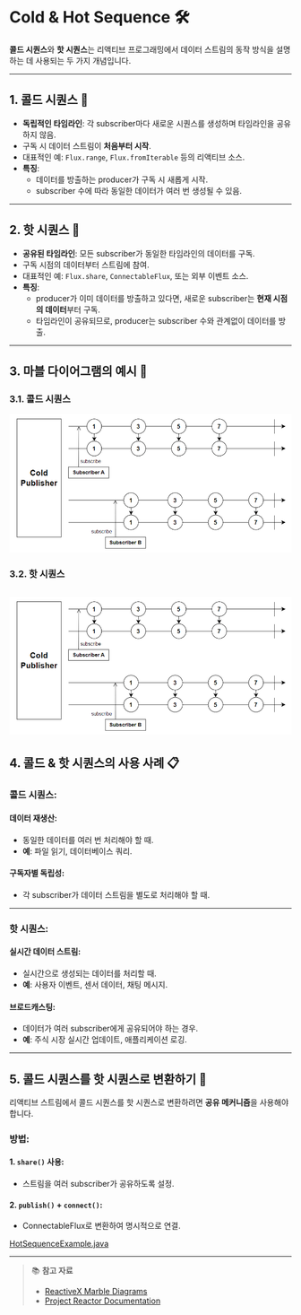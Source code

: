 # Cold & Hot Sequence 🛠️

**콜드 시퀀스**와 **핫 시퀀스**는 리액티브 프로그래밍에서 데이터 스트림의 동작 방식을 설명하는 데 사용되는 두 가지 개념입니다.

---

## 1. 콜드 시퀀스 🎨
- **독립적인 타임라인**: 각 subscriber마다 새로운 시퀀스를 생성하며 타임라인을 공유하지 않음.
- 구독 시 데이터 스트림이 **처음부터 시작**.
- 대표적인 예: `Flux.range`, `Flux.fromIterable` 등의 리액티브 소스.
- **특징**:
  - 데이터를 방출하는 producer가 구독 시 새롭게 시작.
  - subscriber 수에 따라 동일한 데이터가 여러 번 생성될 수 있음.

---

## 2. 핫 시퀀스 🧩
- **공유된 타임라인**: 모든 subscriber가 동일한 타임라인의 데이터를 구독.
- 구독 시점의 데이터부터 스트림에 참여.
- 대표적인 예: `Flux.share`, `ConnectableFlux`, 또는 외부 이벤트 소스.
- **특징**:
  - producer가 이미 데이터를 방출하고 있다면, 새로운 subscriber는 **현재 시점의 데이터**부터 구독.
  - 타임라인이 공유되므로, producer는 subscriber 수와 관계없이 데이터를 방출.

---

## 3. 마블 다이어그램의 예시 🌟

### 3.1. 콜드 시퀀스
![alt text](./images/cold-seq-ex.png)


### 3.2. 핫 시퀀스
![alt text](./images/cold-seq-ex.png)
---

## 4. 콜드 & 핫 시퀀스의 사용 사례 📋

### 콜드 시퀀스:
#### 데이터 재생산:
- 동일한 데이터를 여러 번 처리해야 할 때.
- **예**: 파일 읽기, 데이터베이스 쿼리.

#### 구독자별 독립성:
- 각 subscriber가 데이터 스트림을 별도로 처리해야 할 때.

---

### 핫 시퀀스:
#### 실시간 데이터 스트림:
- 실시간으로 생성되는 데이터를 처리할 때.
- **예**: 사용자 이벤트, 센서 데이터, 채팅 메시지.

#### 브로드캐스팅:
- 데이터가 여러 subscriber에게 공유되어야 하는 경우.
- **예**: 주식 시장 실시간 업데이트, 애플리케이션 로깅.

---
## 5. 콜드 시퀀스를 핫 시퀀스로 변환하기 🔄

리액티브 스트림에서 콜드 시퀀스를 핫 시퀀스로 변환하려면 **공유 메커니즘**을 사용해야 합니다.



### 방법:

#### 1. `share()` 사용:
- 스트림을 여러 subscriber가 공유하도록 설정.

#### 2. `publish()` + `connect()`:
- ConnectableFlux로 변환하여 명시적으로 연결.

<a href="/example_code/src/main/java/com/reactor/reactor_pracitce/HotSequenceExample.java">HotSequenceExample.java</a>

---

> 📚 **참고 자료**  
> - [ReactiveX Marble Diagrams](http://rxmarbles.com/)  
> - [Project Reactor Documentation](https://projectreactor.io/docs)  
